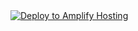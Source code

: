 <a href="https://console.aws.amazon.com/amplify/home#/deploy?repo=https://github.com/paulkannan/bedrock-chatbot">
    <img src="https://oneclick.amplifyapp.com/button.svg" alt="Deploy to Amplify Hosting">
</a>
